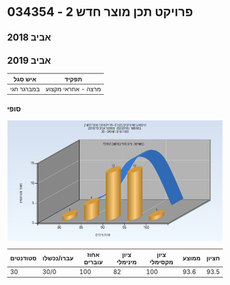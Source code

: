 # 034354 - פרויקט תכן מוצר חדש 2

## אביב 2018

## אביב 2019

| איש סגל | תפקיד |
| ---- | ---- |
| במברגר חגי | מרצה - אחראי מקצוע |

### סופי

![201802 Finals](201802/Finals.png)

| סטודנטים | עברו/נכשלו | אחוז עוברים | ציון מינימלי | ציון מקסימלי | ממוצע | חציון |
| ---- | ---- | ---- | ---- | ---- | ---- | ---- |
| 30 | 30/0 | 100 | 82 | 100 | 93.6 | 93.5 |

